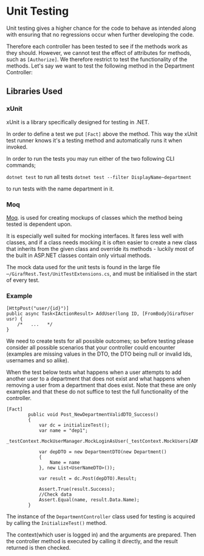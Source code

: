 # Unit Testing

Unit testing gives a higher chance for the code to behave as intended along with
ensuring that no regressions occur when further developing the code.

Therefore each controller has been tested to see if the methods work as they should.
However, we cannot test the effect of attributes for methods, such as ```[Authorize]```.
We therefore restrict to test the functionality of the methods. Let's say we want
to test the following method in the Department Controller:

## Libraries Used

### xUnit

xUnit is a library specifically designed for testing in .NET.

In order to define a test we put ``[Fact]`` above the method. This way the xUnit
test runner knows it's a testing method and automatically runs it when invoked.

In order to run the tests you may run either of the two following CLI commands;

``dotnet test`` to run all tests ``dotnet test --filter DisplayName~department``

to run tests with the name department in it.

### Moq

[Moq](https://github.com/Moq/moq4/wiki/Quickstart). is used for creating mockups
of classes which the method being tested is dependent upon.

It is especially well suited for mocking interfaces. It fares less well with classes,
and if a class needs mocking it is often easier to create a new class that inherits
from the given class and override its methods - luckily most of the built in ASP.NET
classes contain only virtual methods.

The mock data used for the unit tests is found in the large file ```⋯/GirafRest.Test/UnitTestExtensions.cs```,
and must be initialised in the start of every test.

### Example

```Csharp
[HttpPost("user/{id}")]
public async Task<IActionResult> AddUser(long ID, [FromBody]GirafUser usr) {
    /*   ...   */
}
```

We need to create tests for all possible outcomes; so before testing please consider
all possible scenarios that your controller could encounter (examples are missing
values in the DTO, the DTO being null or invalid Ids, usernames and so alike).

When the test below tests what happens when a user attempts to add another user
to a department that does not exist and what happens when removing a user from a
department that does exist.
Note that these are only examples and that these do not suffice to test the full
functionality of the controller.

```Csharp
[Fact]
        public void Post_NewDepartmentValidDTO_Success()
        {
            var dc = initializeTest();
            var name = "dep1";
            _testContext.MockUserManager.MockLoginAsUser(_testContext.MockUsers[ADMIN_DEP_ONE]);

            var depDTO = new DepartmentDTO(new Department()
            {
                Name = name
            }, new List<UserNameDTO>());

            var result = dc.Post(depDTO).Result;

            Assert.True(result.Success);
            //Check data
            Assert.Equal(name, result.Data.Name);
        }
```

The instance of the ```DepartmentController``` class used for testing is acquired
by calling the ```InitializeTest()``` method.

The context(which user is logged in) and the arguments are prepared. Then the controller
method is executed by calling it directly, and the result returned is then checked.
